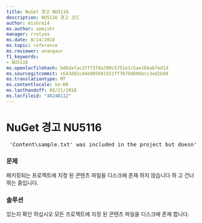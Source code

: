 ```yaml
---
title: NuGet 경고 NU5116
description: NU5116 경고 코드
author: mishra14
ms.author: anmishr
manager: rrelyea
ms.date: 8/14/2018
ms.topic: reference
ms.reviewer: anangaur
f1_keywords:
- NU5116
ms.openlocfilehash: bdbdafac2fff3f8a390c5751e1c5ae16bab7ed1d
ms.sourcegitcommit: c643dd2c44e085601551ff7079d696bcc3ad2b49
ms.translationtype: MT
ms.contentlocale: ko-KR
ms.lasthandoff: 08/21/2018
ms.locfileid: "40248112"
---
```

# <a name="nuget-warning-nu5116"></a>NuGet 경고 NU5116
<pre> 'Content\sample.txt' was included in the project but doesn't exist. Skipping...</pre>

### <a name="issue"></a>문제

패키징되는 프로젝트에 지정 된 콘텐츠 파일을 디스크에 존재 하지 않습니다 하 고 건너뛰는 중입니다.


### <a name="solution"></a>솔루션

있는지 확인 하십시오 모든 프로젝트에 지정 된 콘텐츠 파일을 디스크에 존재 합니다.


